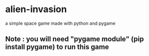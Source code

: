 # alien-invasion
a simple space game made with python and pygame

## Note : you will need "pygame module" (pip install pygame) to run this game
